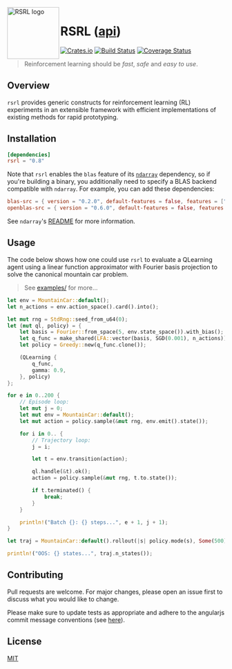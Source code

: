 <img align="left" width="120" title="RSRL logo" src="https://github.com/tspooner/rsrl/raw/master/logo.png">

# RSRL ([api](https://docs.rs/rsrl/))

[![Crates.io](https://img.shields.io/crates/v/rsrl.svg)](https://crates.io/crates/rsrl)
[![Build Status](https://travis-ci.org/tspooner/rsrl.svg?branch=master)](https://travis-ci.org/tspooner/rsrl)
[![Coverage Status](https://coveralls.io/repos/github/tspooner/rsrl/badge.svg?branch=master)](https://coveralls.io/github/tspooner/rsrl?branch=master)

> Reinforcement learning should be _fast_, _safe_ and _easy to use_.

## Overview

``rsrl`` provides generic constructs for reinforcement learning (RL)
experiments in an extensible framework with efficient implementations of
existing methods for rapid prototyping.

## Installation

```toml
[dependencies]
rsrl = "0.8"
```

Note that `rsrl` enables the `blas` feature of its [`ndarray`] dependency, so
if you're building a binary, you additionally need to specify a BLAS backend
compatible with `ndarray`. For example, you can add these dependencies:

[`ndarray`]: https://crates.io/crates/ndarray

```toml
blas-src = { version = "0.2.0", default-features = false, features = ["openblas"] }
openblas-src = { version = "0.6.0", default-features = false, features = ["cblas", "system"] }
```

See `ndarray`'s [README](https://github.com/rust-ndarray/ndarray#how-to-use-with-cargo)
for more information.

## Usage
The code below shows how one could use `rsrl` to evaluate a QLearning agent
using a linear function approximator with Fourier basis projection to solve the
canonical mountain car problem.

> See [examples/](https://github.com/tspooner/rsrl/tree/master/rsrl/examples) for
> more...

```rust
let env = MountainCar::default();
let n_actions = env.action_space().card().into();

let mut rng = StdRng::seed_from_u64(0);
let (mut ql, policy) = {
    let basis = Fourier::from_space(5, env.state_space()).with_bias();
    let q_func = make_shared(LFA::vector(basis, SGD(0.001), n_actions));
    let policy = Greedy::new(q_func.clone());

    (QLearning {
        q_func,
        gamma: 0.9,
    }, policy)
};

for e in 0..200 {
    // Episode loop:
    let mut j = 0;
    let mut env = MountainCar::default();
    let mut action = policy.sample(&mut rng, env.emit().state());

    for i in 0.. {
        // Trajectory loop:
        j = i;

        let t = env.transition(action);

        ql.handle(&t).ok();
        action = policy.sample(&mut rng, t.to.state());

        if t.terminated() {
            break;
        }
    }

    println!("Batch {}: {} steps...", e + 1, j + 1);
}

let traj = MountainCar::default().rollout(|s| policy.mode(s), Some(500));

println!("OOS: {} states...", traj.n_states());
```

## Contributing
Pull requests are welcome. For major changes, please open an issue first to
discuss what you would like to change.

Please make sure to update tests as appropriate and adhere to the angularjs
commit message conventions (see
[here](https://gist.github.com/stephenparish/9941e89d80e2bc58a153)).

## License
[MIT](https://choosealicense.com/licenses/mit/)
